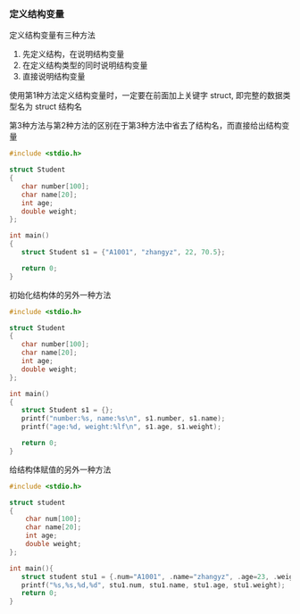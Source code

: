 ### 定义结构变量

定义结构变量有三种方法

1) 先定义结构，在说明结构变量
2) 在定义结构类型的同时说明结构变量
3) 直接说明结构变量

使用第1种方法定义结构变量时，一定要在前面加上关键字 struct, 即完整的数据类型名为 struct 结构名

第3种方法与第2种方法的区别在于第3种方法中省去了结构名，而直接给出结构变量

```c
#include <stdio.h>

struct Student
{
   char number[100];
   char name[20];
   int age;
   double weight;
};

int main()
{
   struct Student s1 = {"A1001", "zhangyz", 22, 70.5};

   return 0;
}
```

初始化结构体的另外一种方法

```c
#include <stdio.h>

struct Student
{
   char number[100];
   char name[20];
   int age;
   double weight;
};

int main()
{
   struct Student s1 = {};
   printf("number:%s, name:%s\n", s1.number, s1.name);
   printf("age:%d, weight:%lf\n", s1.age, s1.weight);

   return 0;
}
```

给结构体赋值的另外一种方法

```c
#include <stdio.h>

struct student
{
    char num[100];
    char name[20];
    int age;
    double weight;
};

int main(){
   struct student stu1 = {.num="A1001", .name="zhangyz", .age=23, .weight=50};
   printf("%s,%s,%d,%d", stu1.num, stu1.name, stu1.age, stu1.weight);
   return 0;
}
```
